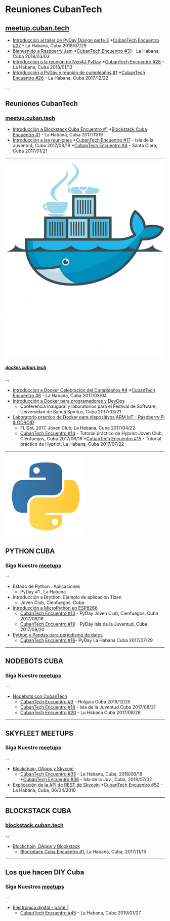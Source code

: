 # Reuniones CubanTech

## [meetup.cuban.tech](http://meetup.cuban.tech)

- [Introducción al taller de PyDay Django parte 3](intro_20180729.html)
  *[CubanTech Encuentro #37](http://docker.cuban.tech/events/251517589/) - La Habana, Cuba 2018/07/29
- [Bienvenido a Raspberry Jam](intro_2018080303.html)
  *[CubanTech Encuentro #31](http://meetup.cuban.tech/events/247616068/) - La Habana, Cuba 2018/03/03
- [Introducción a la reunión de Neo4J PyDay](intro_20180113.html)
  *[CubanTech Encuentro #28](http://meetup.cuban.tech/events/246212946/) - La Habana, Cuba 2018/01/13
- [Introducción a PyDay y reunión de cumpleaños #1](intro_20171222.html)
  *[CubanTech Encuentro #26](http://meetup.cuban.tech/events/245032996/) - La Habana, Cuba 2017/12/22

--

## Reuniones CubanTech

### [meetup.cuban.tech](http://meetup.cuban.tech)

- [Introducción a Blockstack Cuba Encuentro #1](intro_20171119.html)
  *[Blockstack Cuba Encuentro #1](http://blockstack.cuban.tech/events/244120891/) - La Habana, Cuba 2017/11/19
- [Introducción a las reuniones](intro_20170121.html)
  *[CubanTech Encuentro #17](http://docker.cuban.tech/events/241708287/) - Isla de la Juventud, Cuba 2017/08/19
  *[CubanTech Encuentro #4](http://docker.cuban.tech/events/236654894/) - Santa Clara, Cuba 2017/01/21

---

[![Docker Cuba](img/dockercuba.logo.png)](http://docker.cuban.tech)
##### [docker.cuban.tech](http://docker.cuban.tech)

--

- [Introduccion a Docker Celebración del Cumpleaños #4](intro_20170304.html)
  *[CubanTech Encuentro #8](http://docker.cuban.tech/events/238007254/) - La Habana, Cuba 2017/03/04
- [Introducción a Docker para programadores y DevOps](docker-intro.html)
  - Conferencia inaugural y laboratorios para el Festival de Software, Universidad de Sancti Spiritus, Cuba 2017/03/21
- [Laboratorio practico de Docker para dispositivos ARM IoT - Raspberry Pi & ODROID](docker-stuff/hypriot)
  - FLISoL 2017, Joven Club, La Habana, Cuba 2017/04/22
  - [CubanTech Encuentro #14](http://docker.cuban.tech/events/240871128/) - Tutorial práctico de Hypriot Joven Club, Cienfuegos, Cuba 2017/06/16
  *[CubanTech Encuentro #15](http://docker.cuban.tech/events/240872505/) - Tutorial práctico de Hypriot, La Habana, Cuba 2017/07/22

---

[![Python Cuba](img/python-logo.png)](http://pythoncuba.org)

## PYTHON CUBA

### Siga Nuestro [meetups](http://meetup.cuban.tech)

--

- Estado de Python . Aplicaciones
  - PyDay #1 , La Habana
- Introducción a Brython. Ejemplo de aplicación Tizen
  - Joven Club, Cienfuegos, Cuba
- [Introducción a MicroPython en ESP8266](micropython.html)
  - [CubanTech Encuentro #13](http://meetup.cuban.tech/events/240871291/) - PyDay Joven Club, Cienfuegos, Cuba 2017/06/16
  - [CubanTech Encuentro #19](http://meetup.cuban.tech/events/242499554/) - PyDay Isla de la Juventud, Cuba 2017/08/20
- [Python y Pandas para periodismo de datos](pandas-ddj.html)
  - [CubanTech Encuentro #16](http://meetup.cuban.tech/events/240372001/)- PyDay La Habana Cuba 2017/07/29

---

## NODEBOTS CUBA

### Siga Nuestro [meetups](http://meetup.cuban.tech)

--

- [Nodebots con CubanTech](nodebots.html)
  - [CubanTech Encuentro #3](#) - Holgu&iacute;a Cuba 2016/12/25
  - [CubanTech Encuentro #18](http://meetup.cuban.tech/events/241706888/) - Isla de la Juventud Cuba 2017/08/21
  - [CubanTech Encuentro #20](http://meetup.cuban.tech/events/242652841/) - La Habana Cuba 2017/08/26

---

## SKYFLEET MEETUPS

### Siga Nuestro [meetups](http://meetup.cuban.tech)

--

- [Blockchain, DApps y Skycoin](skycoin.intro.html)
  - [CubanTech Encuentro #35](http://meetup.cuban.tech/events/251519052) - La Habana, Cuba, 2018/06/16 
  *[CubanTech Encuentro #36](http://meetup.cuban.tech/events/251523453) - Isla de la Juv., Cuba, 2018/07/02 
- [Explicación de la API de REST de Skycoin](skycoin.libs.html)
  *[CubanTech Encuentro #52](http://meetup.cuban.tech/events/259974015) - La Habana, Cuba, 06/04/2010

---

## BLOCKSTACK CUBA

### [blockstack.cuban.tech](http://blockstack.cuban.tech)

--

- [Blockchain, DApps y Blockstack](dapps.html)
  - [Blockstack Cuba Encuentro #1](http://blockstack.cuban.tech/events/244120891), La Habana, Cuba, 2017/11/19 

---

## Los que hacen DIY Cuba

### Siga Nuestros [meetups](http://meetup.cuban.tech)

--

- [Electrónica digital - parte 1](https://slides.cuban.tech/digital-electronics-1.html)
  - [CubanTech Encuentro #45](https://www.meetup.com/CubanTech/events/258279078/) - La Habana, Cuba 2019/01/27
  